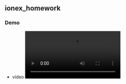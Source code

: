 ## ionex_homework

### Demo

- video
  <video src="https://github.com/merukoo0507/interview_homework/assets/5594453/fca6afe6-7be0-4ed9-b49f-bf2cf151a1fb
" controls="controls" style="max-width: 400px;">
</video>
